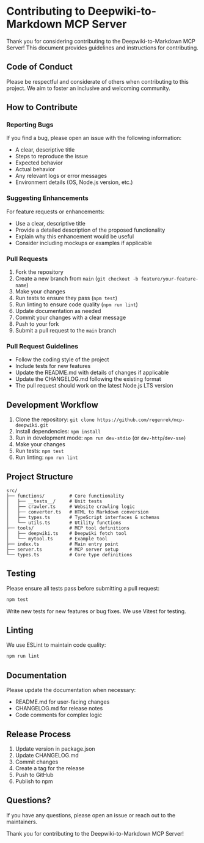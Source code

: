 # Contributing to Deepwiki-to-Markdown MCP Server

Thank you for considering contributing to the Deepwiki-to-Markdown MCP Server! This document provides guidelines and instructions for contributing.

## Code of Conduct

Please be respectful and considerate of others when contributing to this project. We aim to foster an inclusive and welcoming community.

## How to Contribute

### Reporting Bugs

If you find a bug, please open an issue with the following information:

- A clear, descriptive title
- Steps to reproduce the issue
- Expected behavior
- Actual behavior
- Any relevant logs or error messages
- Environment details (OS, Node.js version, etc.)

### Suggesting Enhancements

For feature requests or enhancements:

- Use a clear, descriptive title
- Provide a detailed description of the proposed functionality
- Explain why this enhancement would be useful
- Consider including mockups or examples if applicable

### Pull Requests

1. Fork the repository
2. Create a new branch from `main` (`git checkout -b feature/your-feature-name`)
3. Make your changes
4. Run tests to ensure they pass (`npm test`)
5. Run linting to ensure code quality (`npm run lint`)
6. Update documentation as needed
7. Commit your changes with a clear message
8. Push to your fork
9. Submit a pull request to the `main` branch

### Pull Request Guidelines

- Follow the coding style of the project
- Include tests for new features
- Update the README.md with details of changes if applicable
- Update the CHANGELOG.md following the existing format
- The pull request should work on the latest Node.js LTS version

## Development Workflow

1. Clone the repository: `git clone https://github.com/regenrek/mcp-deepwiki.git`
2. Install dependencies: `npm install`
3. Run in development mode: `npm run dev-stdio` (or `dev-http`/`dev-sse`)
4. Make your changes
5. Run tests: `npm test`
6. Run linting: `npm run lint`

## Project Structure

```
src/
├── functions/         # Core functionality
│   ├── __tests__/     # Unit tests
│   ├── crawler.ts     # Website crawling logic
│   ├── converter.ts   # HTML to Markdown conversion
│   ├── types.ts       # TypeScript interfaces & schemas
│   └── utils.ts       # Utility functions
├── tools/             # MCP tool definitions
│   ├── deepwiki.ts    # Deepwiki fetch tool
│   └── mytool.ts      # Example tool
├── index.ts           # Main entry point
├── server.ts          # MCP server setup
└── types.ts           # Core type definitions
```

## Testing

Please ensure all tests pass before submitting a pull request:

```bash
npm test
```

Write new tests for new features or bug fixes. We use Vitest for testing.

## Linting

We use ESLint to maintain code quality:

```bash
npm run lint
```

## Documentation

Please update the documentation when necessary:

- README.md for user-facing changes
- CHANGELOG.md for release notes
- Code comments for complex logic

## Release Process

1. Update version in package.json
2. Update CHANGELOG.md
3. Commit changes
4. Create a tag for the release
5. Push to GitHub
6. Publish to npm

## Questions?

If you have any questions, please open an issue or reach out to the maintainers.

Thank you for contributing to the Deepwiki-to-Markdown MCP Server!
